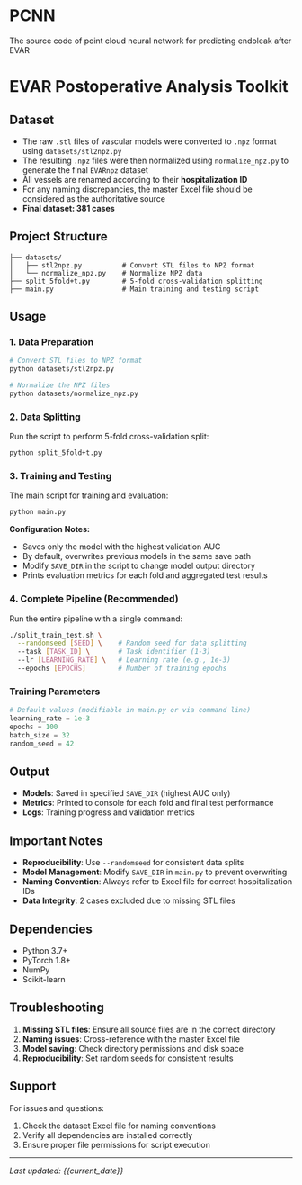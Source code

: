 # PCNN
The source code of point cloud neural network for predicting endoleak after EVAR
# EVAR Postoperative Analysis Toolkit

## Dataset

- The raw `.stl` files of vascular models were converted to `.npz` format using `datasets/stl2npz.py`
- The resulting `.npz` files were then normalized using `normalize_npz.py` to generate the final `EVARnpz` dataset
- All vessels are renamed according to their **hospitalization ID**
- For any naming discrepancies, the master Excel file should be considered as the authoritative source
- **Final dataset: 381 cases**

## Project Structure

```
├── datasets/
│   ├── stl2npz.py          # Convert STL files to NPZ format
│   └── normalize_npz.py    # Normalize NPZ data
├── split_5fold+t.py        # 5-fold cross-validation splitting
├── main.py                 # Main training and testing script

```

## Usage

### 1. Data Preparation

```bash
# Convert STL files to NPZ format
python datasets/stl2npz.py

# Normalize the NPZ files
python datasets/normalize_npz.py
```

### 2. Data Splitting

Run the script to perform 5-fold cross-validation split:

```bash
python split_5fold+t.py
```

### 3. Training and Testing

The main script for training and evaluation:

```bash
python main.py
```

**Configuration Notes:**
- Saves only the model with the highest validation AUC
- By default, overwrites previous models in the same save path
- Modify `SAVE_DIR` in the script to change model output directory
- Prints evaluation metrics for each fold and aggregated test results

### 4. Complete Pipeline (Recommended)

Run the entire pipeline with a single command:

```bash
./split_train_test.sh \
  --randomseed [SEED] \    # Random seed for data splitting
  --task [TASK_ID] \       # Task identifier (1-3)
  --lr [LEARNING_RATE] \   # Learning rate (e.g., 1e-3)
  --epochs [EPOCHS]        # Number of training epochs
```


### Training Parameters
```python
# Default values (modifiable in main.py or via command line)
learning_rate = 1e-3
epochs = 100
batch_size = 32
random_seed = 42
```

## Output

- **Models**: Saved in specified `SAVE_DIR` (highest AUC only)
- **Metrics**: Printed to console for each fold and final test performance
- **Logs**: Training progress and validation metrics

## Important Notes

- **Reproducibility**: Use `--randomseed` for consistent data splits
- **Model Management**: Modify `SAVE_DIR` in `main.py` to prevent overwriting
- **Naming Convention**: Always refer to Excel file for correct hospitalization IDs
- **Data Integrity**: 2 cases excluded due to missing STL files

## Dependencies

- Python 3.7+
- PyTorch 1.8+
- NumPy
- Scikit-learn


## Troubleshooting

1. **Missing STL files**: Ensure all source files are in the correct directory
2. **Naming issues**: Cross-reference with the master Excel file
3. **Model saving**: Check directory permissions and disk space
4. **Reproducibility**: Set random seeds for consistent results

## Support

For issues and questions:
1. Check the dataset Excel file for naming conventions
2. Verify all dependencies are installed correctly
3. Ensure proper file permissions for script execution

---

*Last updated: {{current_date}}*
